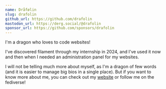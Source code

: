 ```yaml
---
name: Dråfølin
slug: drafolin
github_url: https://github.com/drafolin
mastodon_url: https://derg.social/@drafolin
sponsor_url: https://github.com/sponsors/drafolin
---
```


I'm a dragon who loves to code websites! 

I've discovered filament through my internship in 2024, and I've used it now and then when I needed an administration panel for my websites.

I will not be telling much more about myself, as I'm a dragon of few words (and it is easier to manage big bios in a single place). 
But if you want to know more about me, you can check out my [website](https://derg.ch) or follow me on the fediverse!
